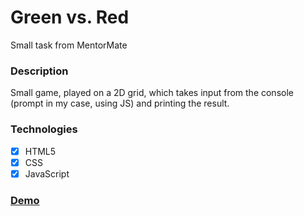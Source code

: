 # Green vs. Red
Small task from MentorMate

### Description
Small game, played on a 2D grid, which takes input from the console (prompt in my case, using JS) and printing the result.

### Technologies
- [x] HTML5
- [x] CSS
- [x] JavaScript

### [Demo](https://jsfiddle.net/amb1tionz/grk3vhfd/)
